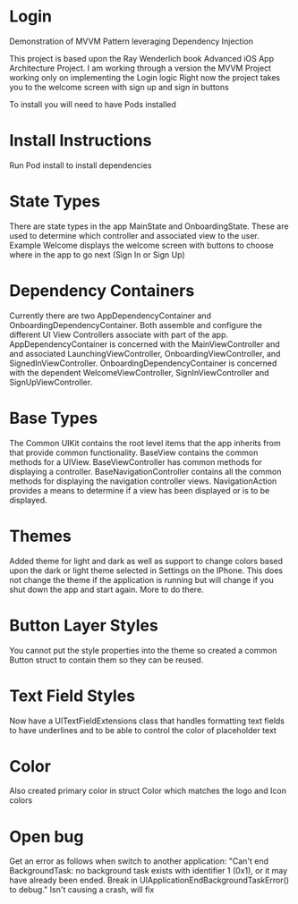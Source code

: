 # Login
Demonstration of MVVM Pattern leveraging Dependency Injection

This project is based upon the Ray Wenderlich book Advanced iOS App Architecture
Project. I am working through a version the MVVM Project working only on implementing the Login logic
Right now the project takes you to the welcome screen with sign up and sign in buttons

To install you will need to have Pods installed

# Install Instructions
Run Pod install to install dependencies

# State Types
There are state types in the app MainState and OnboardingState. These are used to determine which controller and associated view to the user. Example Welcome displays the welcome screen with buttons to choose where in the app to go next (Sign In or Sign Up)

# Dependency Containers
Currently there are two AppDependencyContainer and OnboardingDependencyContainer. Both assemble and configure the different UI View Controllers associate with part of the app. AppDependencyContainer is concerned with the MainViewController and  and associated LaunchingViewController, OnboardingViewController, and SignedInViewController. OnboardingDependencyContainer is concerned with the dependent WelcomeViewController, SignInViewController and SignUpViewController.

# Base Types
The Common UIKit contains the root level items that the app inherits from that provide common functionality. BaseView contains the common methods for a UIView. BaseViewController has common methods for displaying a controller. BaseNavigationController contains all the common methods for displaying the navigation controller views. NavigationAction provides a means to determine if a view has been displayed or is to be displayed.

# Themes
Added theme for light and dark as well as support to change colors based upon the dark or light theme selected in Settings on the IPhone. This does not change the theme if the application is running but will change if you shut down the app and start again. More to do there.

# Button Layer Styles
You cannot put the style properties into the theme so created a common Button struct to contain them so they can be reused. 

# Text Field Styles
Now have a UITextFieldExtensions class that handles formatting text fields to have underlines and to be able to control the color of placeholder text

# Color
Also created primary color in struct Color which matches the logo and Icon colors

# Open bug
Get an error as follows when switch to another application: "Can't end BackgroundTask: no background task exists with identifier 1 (0x1), or it may have already been ended. Break in UIApplicationEndBackgroundTaskError() to debug."
Isn't causing a crash, will fix

